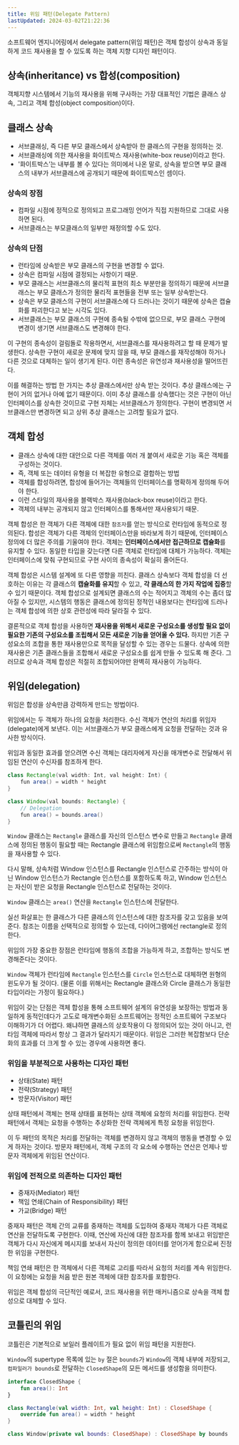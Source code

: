 ```yaml
---
title: 위임 패턴(Delegate Pattern)
lastUpdated: 2024-03-02T21:22:36
---
```


소프트웨어 엔지니어링에서 delegate pattern(위임 패턴)은 객체 합성이 상속과 동일하게 코드 재사용을 할 수 있도록 하는 객체 지향 디자인 패턴이다.

## 상속(inheritance) vs 합성(composition)
객체지향 시스템에서 기능의 재사용을 위해 구사하는 가장 대표적인 기법은 클래스 상속, 그리고 객체 합성(object composition)이다.

## 클래스 상속

- 서브클래싱, 즉 다른 부모 클래스에서 상속받아 한 클래스의 구현을 정의하는 것.
- 서브클래싱에 의한 재사용을 화이트박스 재사용(white-box reuse)이라고 한다.
- '화이트박스’는 내부를 볼 수 있다는 의미에서 나온 말로, 상속을 받으면 부모 클래스의 내부가 서브클래스에 공개되기 때문에 화이트박스인 셈이다.

### 상속의 장점

- 컴파일 시점에 정적으로 정의되고 프로그래밍 언어가 직접 지원하므로 그대로 사용하면 된다.
- 서브클래스는 부모클래스의 일부만 재정의할 수도 있다.

### 상속의 단점

- 런타임에 상속받은 부모 클래스의 구현을 변경할 수 없다.
- 상속은 컴파일 시점에 결정되는 사항이기 때문.
- 부모 클래스는 서브클래스의 물리적 표현의 최소 부분만을 정의하기 때문에 서브클래스는 부모 클래스가 정의한 물리적 표현들을 전부 또는 일부 상속받는다.
- 상속은 부모 클래스의 구현이 서브클래스에 다 드러나는 것이기 때문에 상속은 캡슐화를 파괴한다고 보는 시각도 있다.
- 서브클래스는 부모 클래스의 구현에 종속될 수밖에 없으므로, 부모 클래스 구현에 변경이 생기면 서브클래스도 변경해야 한다.

이 구현의 종속성이 걸림돌로 작용하면서, 서브클래스를 재사용하려고 할 때 문제가 발생한다. 상속한 구현이 새로운 문제에 맞지 않을 때, 부모 클래스를 재작성해야 하거나 다른 것으로 대체하는 일이 생기게 된다. 이런 종속성은 유연성과 재사용성을 떨어뜨린다.

이를 해결하는 방법 한 가지는 추상 클래스에서만 상속 받는 것이다. 추상 클래스에는 구현이 거의 없거나 아예 없기 때문이다. 이미 추상 클래스를 상속했다는 것은 구현이 아닌 인터페이스를 상속한 것이므로 구현 자체는 서브클래스가 정의한다. 구현이 변경되면 서브클래스만 변경하면 되고 상위 추상 클래스는 고려할 필요가 없다.

## 객체 합성
- 클래스 상속에 대한 대안으로 다른 객체를 여러 개 붙여서 새로운 기능 혹은 객체를 구성하는 것이다.
- 즉, 객체 또는 데이터 유형을 더 복잡한 유형으로 결합하는 방법
- 객체를 합성하려면, 합성에 들어가는 객체들의 인터페이스를 명확하게 정의해 두어야 한다.
- 이런 스타일의 재사용을 블랙박스 재사용(black-box reuse)이라고 한다.
- 객체의 내부는 공개되지 않고 인터페이스를 통해서만 재사용되기 때문.

객체 합성은 한 객체가 다른 객체에 대한 `참조자`를 얻는 방식으로 런타임에 동적으로 정의된다. 합성은 객체가 다른 객체의 인터페이스만을 바라보게 하기 때문에, 인터페이스 정의에 더 많은 주의를 기울여야 한다. 객체는 **인터페이스에서만 접근하므로 캡슐화**를 유지할 수 있다. 동일한 타입을 갖는다면 다른 객체로 런타임에 대체가 가능하다. 객체는 인터페이스에 맞춰 구현되므로 구현 사이의 종속성이 확실히 줄어든다.

객체 합성은 시스템 설계에 또 다른 영향을 끼친다. 클래스 상속보다 객체 합성을 더 선호하는 이유는 각 클래스의 **캡슐화를 유지**할 수 있고, **각 클래스의 한 가지 작업에 집중**할 수 있기 때문이다. 객체 합성으로 설계되면 클래스의 수는 적어지고 객체의 수는 좀더 많아질 수 있지만, 시스템의 행동은 클래스에 정의된 정적인 내용보다는 런타임에 드러나는 객체 합성에 의한 상호 관련성에 따라 달라질 수 있다.

결론적으로 객체 합성을 사용하면 **재사용을 위해서 새로운 구성요소를 생성할 필요 없이 필요한 기존의 구성요소를 조립해서 모든 새로운 기능을 얻어올 수 있다.** 하지만 기존 구성요소의 조합을 통한 재사용만으로 목적을 달성할 수 있는 경우는 드물다. 상속에 의한 재사용은 기존 클래스들을 조합해서 새로운 구성요소를 쉽게 만들 수 있도록 해 준다. 그러므로 상속과 객체 합성은 적절히 조합되어야만 완벽히 재사용이 가능하다.

## 위임(delegation)

위임은 합성을 상속만큼 강력하게 만드는 방법이다.

위임에서는 두 객체가 하나의 요청을 처리한다. 수신 객체가 연산의 처리를 위임자(delegate)에게 보낸다. 이는 서브클래스가 부모 클래스에게 요청을 전달하는 것과 유사한 방식이다.

위임과 동일한 효과를 얻으려면 수신 객체는 대리자에게 자신을 매개변수로 전달해서 위임된 연산이 수신자를 참조하게 한다.

```java
class Rectangle(val width: Int, val height: Int) {
    fun area() = width * height
}

class Window(val bounds: Rectangle) {
    // Delegation
    fun area() = bounds.area()
}
```

`Window` 클래스는 `Rectangle` 클래스를 자신의 인스턴스 변수로 만들고 `Rectangle` 클래스에 정의된 행동이 필요할 때는 Rectangle 클래스에 위임함으로써 `Rectangle`의 행동을 재사용할 수 있다.

다시 말해, 상속처럼 Window 인스턴스를 Rectangle 인스턴스로 간주하는 방식이 아닌 Window 인스턴스가 Rectangle 인스턴스를 포함하도록 하고, Window 인스턴스는 자신이 받은 요청을 Rectangle 인스턴스로 전달하는 것이다.


`Window` 클래스는 `area()` 연산을 `Rectangle` 인스턴스에 전달한다.

실선 화살표는 한 클래스가 다른 클래스의 인스턴스에 대한 참조자를 갖고 있음을 보여준다. 참조는 이름을 선택적으로 정의할 수 있는데, 다이어그램에선 rectangle로 정의한다.

위임의 가장 중요한 장점은 런타임에 행동의 조합을 가능하게 하고, 조합하는 방식도 변경해준다는 것이다.

`Window` 객체가 런타임에 `Rectangle` 인스턴스를 `Circle` 인스턴스로 대체하면 원형의 윈도우가 될 것이다. (물론 이를 위해서는 Rectangle 클래스와 Circle 클래스가 동일한 타입이라는 가정이 필요하다.)

위임이 갖는 단점은 객체 합성을 통해 소프트웨어 설계의 유연성을 보장하는 방법과 동일하게 동적인데다가 고도로 매개변수화된 소프트웨어는 정적인 소프트웨어 구조보다 이해하기가 더 어렵다. 왜냐하면 클래스의 상호작용이 다 정의되어 있는 것이 아니고, 런타임 객체에 따라서 항상 그 결과가 달라지기 때문이다. 위임은 그러한 복잡함보다 단순화의 효과를 더 크게 할 수 있는 경우에 사용하면 좋다. 

### 위임을 부분적으로 사용하는 디자인 패턴

- 상태(State) 패턴
- 전략(Strategy) 패턴
- 방문자(Visitor) 패턴
  
상태 패턴에서 객체는 현재 상태를 표현하는 상태 객체에 요청의 처리를 위임한다. 전략 패턴에서 객체는 요청을 수행하는 추상화한 전략 객체에게 특정 요청을 위임한다.

이 두 패턴의 목적은 처리를 전달하는 객체를 변경하지 않고 객체의 행동을 변경할 수 있게 하자는 것이다.
방문자 패턴에서, 객체 구조의 각 요소에 수행하는 연산은 언제나 방문자 객체에게 위임된 연산이다.

### 위임에 전적으로 의존하는 디자인 패턴

- 중재자(Mediator) 패턴
- 책임 연쇄(Chain of Responsibility) 패턴
- 가교(Bridge) 패턴

중재자 패턴은 객체 간의 교류를 중재하는 객체를 도입하여 중재자 객체가 다른 객체로 연산을 전달하도록 구현한다. 이때, 연산에 자신에 대한 참조자를 함께 보내고 위임받은 객체가 다시 자신에게 메시지를 보내서 자신이 정의한 데이터를 얻어가게 함으로써 진정한 위임을 구현한다.

책임 연쇄 패턴은 한 객체에서 다른 객체로 고리를 따라서 요청의 처리를 계속 위임한다. 이 요청에는 요청을 처음 받은 원본 객체에 대한 참조자를 포함한다.

위임은 객체 합성의 극단적인 예로서, 코드 재사용을 위한 매커니즘으로 상속을 객체 합성으로 대체할 수 있다.

## 코틀린의 위임

코틀린은 기본적으로 보일러 플레이트가 필요 없이 위임 패턴을 지원한다.

`Window`의 supertype 목록에 있는 `by` 절은 `bounds`가 `Window`의 객체 내부에 저장되고, `컴파일러가 bounds`로 전달하는 `ClosedShape`의 모든 메서드를 생성함을 의미한다.

```kotlin
interface ClosedShape {
    fun area(): Int
}

class Rectangle(val width: Int, val height: Int) : ClosedShape {
    override fun area() = width * height
}

class Window(private val bounds: ClosedShape) : ClosedShape by bounds
```